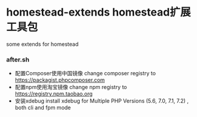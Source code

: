 # homestead-extends  homestead扩展工具包
some extends for homestead 


### after.sh
- 配置Composer使用中国镜像
  change composer registry to https://packagist.phpcomposer.com
- 配置npm使用淘宝镜像
  change npm registry to https://registry.npm.taobao.org
- 安装xdebug
  install xdebug for Multiple PHP Versions (5.6, 7.0, 7.1, 7.2) , both cli and fpm mode


